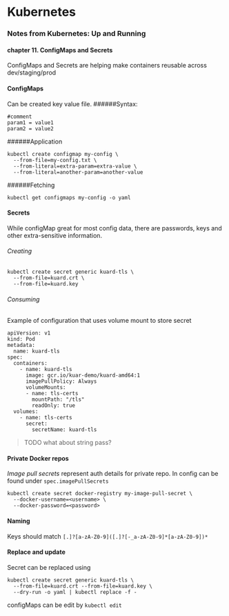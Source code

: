 # Kubernetes
### Notes from Kubernetes: Up and Running
#### chapter 11. ConfigMaps and Secrets

ConfigMaps and Secrets are helping make containers reusable across dev/staging/prod 

#### ConfigMaps
Can be created key value file.
######Syntax:
```
#comment
param1 = value1
param2 = value2
```

######Application
```
kubectl create configmap my-config \
  --from-file=my-config.txt \
  --from-literal=extra-param=extra-value \
  --from-literal=another-param=another-value
```

######Fetching
```
kubectl get configmaps my-config -o yaml
```

#### Secrets
While configMap great for most config data, there are passwords, keys and other extra-sensitive information.

###### Creating
```
kubectl create secret generic kuard-tls \
  --from-file=kuard.crt \
  --from-file=kuard.key
```
###### Consuming
Example of configuration that uses volume mount to store secret
```
apiVersion: v1
kind: Pod
metadata:
  name: kuard-tls
spec:
  containers:
    - name: kuard-tls
      image: gcr.io/kuar-demo/kuard-amd64:1
      imagePullPolicy: Always
      volumeMounts:
      - name: tls-certs
        mountPath: "/tls"
        readOnly: true
  volumes:
    - name: tls-certs
      secret:
        secretName: kuard-tls
```
>TODO what about string pass?


#### Private Docker repos
_Image pull secrets_ represent auth details for private repo.
In config can be found under `spec.imagePullSecrets`
```
kubectl create secret docker-registry my-image-pull-secret \
  --docker-username=<username> \
  --docker-password=<password> 
```

#### Naming 

Keys should match `[.]?[a-zA-Z0-9]([.]?[-_a-zA-Z0-9]*[a-zA-Z0-9])*`

#### Replace and update
Secret can be replaced using
```
kubectl create secret generic kuard-tls \
  --from-file=kuard.crt --from-file=kuard.key \
  --dry-run -o yaml | kubectl replace -f -
```
configMaps can be edit by `kubectl edit`